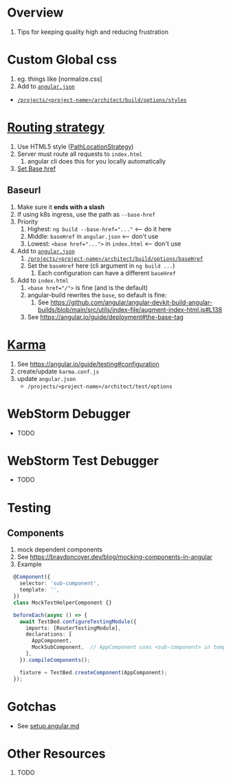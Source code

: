 # Overview
1. Tips for keeping quality high and reducing frustration


# Custom Global css
1. eg. things like [normalize.css]
1. Add to [`angular.json`](https://angular.io/guide/workspace-config#angular-workspace-configuration)
  - [`/projects/<project-name>/architect/build/options/styles`](https://angular.io/guide/workspace-config#style-script-config)


# [Routing strategy](https://angular.io/guide/router#choosing-a-routing-strategy)
1. Use HTML5 style ([PathLocationStrategy](https://angular.io/api/common/PathLocationStrategy))
1. Server must route all requests to `index.html`
    1. angular cli does this for you locally automatically 
1. [Set Base href](https://angular.io/guide/router#base-href)

## Baseurl
1. Make sure it **ends with a slash**
1. If using k8s ingress, use the path as `--base-href`
1. Priority
    1. Highest: `ng build --base-href="..."`  <-- do it here
    1. Middle:  `baseHref` in `angular.json`  <-- don't use
    1. Lowest: `<base href="...">` in `index.html`  <-- don't use
1. Add to [`angular.json`](https://angular.io/guide/workspace-config#angular-workspace-configuration)
    1. [`/projects/<project-name>/architect/build/options/baseHref`](https://angular.io/guide/workspace-config#base-href)
    1. Set the `baseHref` here (cli argument in `ng build ...`)
        1. Each configuration can have a different `baseHref`
1. Add to `index.html`
    1. `<base href="/">` is fine (and is the default)
    1.  angular-build rewrites the `base`, so default is fine:
        1. See https://github.com/angular/angular-devkit-build-angular-builds/blob/main/src/utils/index-file/augment-index-html.js#L138
    1. See https://angular.io/guide/deployment#the-base-tag


# [Karma](https://angular.io/guide/testing#configuration)
1. See https://angular.io/guide/testing#configuration
1. create/update `karma.conf.js`
1. update `angular.json`
    - `/projects/<project-name>/architect/test/options`


# WebStorm Debugger
- TODO


# WebStorm Test Debugger
- TODO


# Testing

## Components
1. mock dependent components
1. See https://braydoncoyer.dev/blog/mocking-components-in-angular
1. Example
```ts
  @Component({
    selector: 'sub-component',
    template: '',
  })
  class MockTestHelperComponent {}

  beforeEach(async () => {
    await TestBed.configureTestingModule({
      imports: [RouterTestingModule],
      declarations: [
        AppComponent,
        MockSubComponent,  // AppComponent uses <sub-component> in template
      ],
    }).compileComponents();

    fixture = TestBed.createComponent(AppComponent);
  });
```

# Gotchas
- See [setup.angular.md](./setup.angular.md)      

# Other Resources
1. TODO
